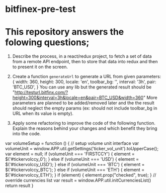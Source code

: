 # bitfinex-pre-test

# This repository answers the folowing questions; 


1) Describe the process, in a react/redux project, to fetch a set of data from a remote API endpoint, then to store that data into redux and then to present it on the screen.

2) Create a function `generateUrl` to generate a URL from given parameters:
{
width: 360,
height: 300,
locale: 'en',
toolbar_bg: '',
interval: '3h',
pair: 'BTC_USD',
}
You can use any lib but the generated result should be 
"http://testurl.bitfinx.com/?height=300&interval=3h&locale=en&pair=BTC_USD&width=360"
More parameters are planned to be added/removed later and the the result should neglect the empty params (ex: should not include toolbar_bg in URL when its value is empty).

3) Apply some refactoring to improve the code of the following function. Explain the reasons behind your changes and which benefit they bring into the code.

var volumeSetup = function () {
// setup volume unit interface
var volumeUnit = window.APP.util.getSettings('ticker_vol_unit').toUpperCase();
var element = null;
if (volumeUnit === 'FIRSTCCY') {
element = $('#tickervolccy_0');
} else if (volumeUnit === 'USD') {
element = $('#tickervolccy_USD');
} else if (volumeUnit === 'BTC') {
element = $('#tickervolccy_BTC');
} else if (volumeUnit === 'ETH') {
element = $('#tickervolccy_ETH');
}
if (element) {
element.prop("checked", true);
}
// override currencies list
var result = window.APP.util.initCurrenciesList()
return result
}